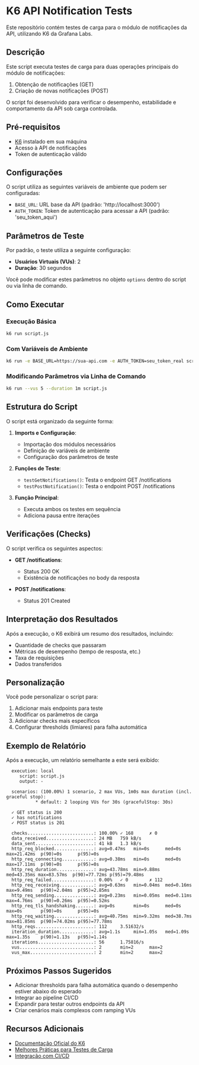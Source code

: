 # K6 API Notification Tests

Este repositório contém testes de carga para o módulo de notificações da API, utilizando K6 da Grafana Labs.

## Descrição

Este script executa testes de carga para duas operações principais do módulo de notificações:
1. Obtenção de notificações (GET)
2. Criação de novas notificações (POST)

O script foi desenvolvido para verificar o desempenho, estabilidade e comportamento da API sob carga controlada.

## Pré-requisitos

- [K6](https://k6.io/docs/getting-started/installation/) instalado em sua máquina
- Acesso à API de notificações
- Token de autenticação válido

## Configurações

O script utiliza as seguintes variáveis de ambiente que podem ser configuradas:

- `BASE_URL`: URL base da API (padrão: 'http://localhost:3000')
- `AUTH_TOKEN`: Token de autenticação para acessar a API (padrão: 'seu_token_aqui')

## Parâmetros de Teste

Por padrão, o teste utiliza a seguinte configuração:
- **Usuários Virtuais (VUs)**: 2
- **Duração**: 30 segundos

Você pode modificar estes parâmetros no objeto `options` dentro do script ou via linha de comando.

## Como Executar

### Execução Básica

```bash
k6 run script.js
```

### Com Variáveis de Ambiente

```bash
k6 run -e BASE_URL=https://sua-api.com -e AUTH_TOKEN=seu_token_real script.js
```

### Modificando Parâmetros via Linha de Comando

```bash
k6 run --vus 5 --duration 1m script.js
```

## Estrutura do Script

O script está organizado da seguinte forma:

1. **Imports e Configuração**:
   - Importação dos módulos necessários
   - Definição de variáveis de ambiente
   - Configuração dos parâmetros de teste

2. **Funções de Teste**:
   - `testGetNotifications()`: Testa o endpoint GET /notifications
   - `testPostNotification()`: Testa o endpoint POST /notifications

3. **Função Principal**:
   - Executa ambos os testes em sequência
   - Adiciona pausa entre iterações

## Verificações (Checks)

O script verifica os seguintes aspectos:

- **GET /notifications**:
  - Status 200 OK
  - Existência de notificações no body da resposta

- **POST /notifications**:
  - Status 201 Created

## Interpretação dos Resultados

Após a execução, o K6 exibirá um resumo dos resultados, incluindo:

- Quantidade de checks que passaram
- Métricas de desempenho (tempo de resposta, etc.)
- Taxa de requisições
- Dados transferidos

## Personalização

Você pode personalizar o script para:

1. Adicionar mais endpoints para teste
2. Modificar os parâmetros de carga
3. Adicionar checks mais específicos
4. Configurar thresholds (limiares) para falha automática

## Exemplo de Relatório

Após a execução, um relatório semelhante a este será exibido:

```
  execution: local
     script: script.js
     output: -

  scenarios: (100.00%) 1 scenario, 2 max VUs, 1m0s max duration (incl. graceful stop):
           * default: 2 looping VUs for 30s (gracefulStop: 30s)

  ✓ GET status is 200
  ✓ has notifications
  ✓ POST status is 201

  checks.........................: 100.00% ✓ 168      ✗ 0    
  data_received..................: 24 MB   759 kB/s
  data_sent......................: 41 kB   1.3 kB/s
  http_req_blocked...............: avg=0.47ms   min=0s      med=0s      max=21.42ms  p(90)=0s      p(95)=0s     
  http_req_connecting............: avg=0.38ms   min=0s      med=0s      max=17.11ms  p(90)=0s      p(95)=0s     
  http_req_duration..............: avg=43.78ms  min=9.88ms  med=43.35ms max=83.57ms  p(90)=77.72ms p(95)=79.48ms
  http_req_failed................: 0.00%   ✓ 0        ✗ 112  
  http_req_receiving.............: avg=0.63ms   min=0.04ms  med=0.16ms  max=9.49ms   p(90)=2.04ms  p(95)=2.85ms 
  http_req_sending...............: avg=0.23ms   min=0.05ms  med=0.11ms  max=4.76ms   p(90)=0.26ms  p(95)=0.52ms 
  http_req_tls_handshaking.......: avg=0s       min=0s      med=0s      max=0s       p(90)=0s      p(95)=0s     
  http_req_waiting...............: avg=40.75ms  min=9.32ms  med=38.7ms  max=81.85ms  p(90)=74.02ms p(95)=77.78ms
  http_reqs......................: 112     3.51632/s
  iteration_duration.............: avg=1.1s     min=1.05s   med=1.09s   max=1.35s    p(90)=1.13s   p(95)=1.14s  
  iterations.....................: 56      1.75816/s
  vus............................: 2       min=2      max=2
  vus_max........................: 2       min=2      max=2
```

## Próximos Passos Sugeridos

- Adicionar thresholds para falha automática quando o desempenho estiver abaixo do esperado
- Integrar ao pipeline CI/CD
- Expandir para testar outros endpoints da API
- Criar cenários mais complexos com ramping VUs

## Recursos Adicionais

- [Documentação Oficial do K6](https://k6.io/docs/)
- [Melhores Práticas para Testes de Carga](https://k6.io/docs/testing-guides/api-load-testing/)
- [Integração com CI/CD](https://k6.io/docs/integrations/)
